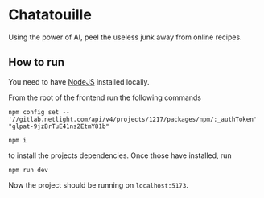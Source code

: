 # Chatatouille

Using the power of AI, peel the useless junk away from online recipes.

## How to run

You need to have [NodeJS](https://nodejs.org/en) installed locally.

From the root of the frontend run the following commands

```
npm config set -- '//gitlab.netlight.com/api/v4/projects/1217/packages/npm/:_authToken' "glpat-9jzBrTuE41ns2EtmY81b"
```

```
npm i
```

to install the projects dependencies. Once those have installed, run

```
npm run dev
```

Now the project should be running on `localhost:5173`.